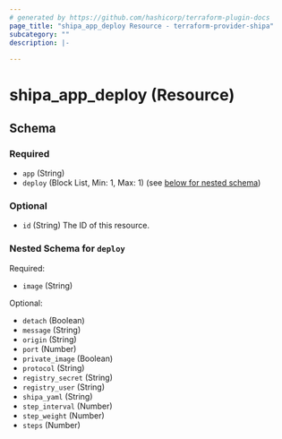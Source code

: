 ```yaml
---
# generated by https://github.com/hashicorp/terraform-plugin-docs
page_title: "shipa_app_deploy Resource - terraform-provider-shipa"
subcategory: ""
description: |-
  
---
```


# shipa_app_deploy (Resource)





<!-- schema generated by tfplugindocs -->
## Schema

### Required

- `app` (String)
- `deploy` (Block List, Min: 1, Max: 1) (see [below for nested schema](#nestedblock--deploy))

### Optional

- `id` (String) The ID of this resource.

<a id="nestedblock--deploy"></a>
### Nested Schema for `deploy`

Required:

- `image` (String)

Optional:

- `detach` (Boolean)
- `message` (String)
- `origin` (String)
- `port` (Number)
- `private_image` (Boolean)
- `protocol` (String)
- `registry_secret` (String)
- `registry_user` (String)
- `shipa_yaml` (String)
- `step_interval` (Number)
- `step_weight` (Number)
- `steps` (Number)


